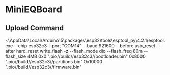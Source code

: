 # MiniEQBoard

## Upload Command

~\AppData\Local\Arduino15\packages\esp32\tools\esptool_py\4.2.1/esptool.exe  --chip esp32c3 --port "COM14" --baud 921600  --before usb_reset --after hard_reset write_flash  -z --flash_mode dio --flash_freq 80m --flash_size 4MB 0x0 ".pio//build//esp32c3//bootloader.bin" 0x8000 ".pio//build//esp32c3//partitions.bin" 0x10000 ".pio//build//esp32c3//firmware.bin" 